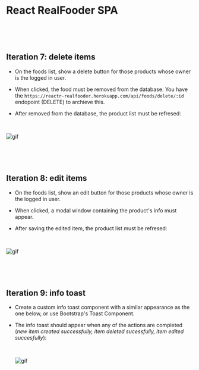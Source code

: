 # React RealFooder SPA

<p>&nbsp;</p>
<p>&nbsp;</p>

## Iteration 7: delete items

- On the foods list, show a delete button for those products whose owner is the logged in user. 

- When clicked, the food must be removed from the database. You have the `https://reactr-realfooder.herokuapp.com/api/foods/delete/:id` endopoint (DELETE) to archieve this.

- After removed from the database, the product list must be refresed: <p>&nbsp;</p>

![gif](https://res.cloudinary.com/ironhack-german/video/upload/e_loop/v1594136859/vid88.gif)
<p>&nbsp;</p>
<p>&nbsp;</p>


## Iteration 8: edit items

- On the foods list, show an edit button for those products whose owner is the logged in user. 

- When clicked, a modal window containing the product's info must appear. 

- After saving the edited item, the product list must be refresed: <p>&nbsp;</p>

![gif](https://res.cloudinary.com/ironhack-german/video/upload/e_loop/v1594138484/vid87.gif)

<p>&nbsp;</p>
<p>&nbsp;</p>


## Iteration 9: info toast

- Create a custom info toast component with a similar appearance as the one below, or use Bootstrap's Toast Component. 

- The info toast should appear when any of the actions are completed (_new item created successfully, item deleted sucessfully, item edited succesfully_): <p>&nbsp;</p>
![gif](https://res.cloudinary.com/ironhack-german/video/upload/e_loop/v1595256141/vid55.gif)

<p>&nbsp;</p>
<p>&nbsp;</p>
